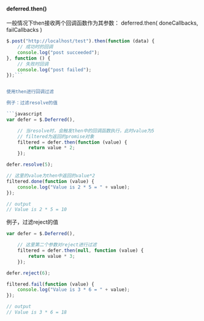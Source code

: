 #### deferred.then()

一般情况下then接收两个回调函数作为其参数：
deferred.then( doneCallbacks, failCallbacks )

```javascript
$.post("http://localhost/test").then(function (data) {
    // 成功时的回调
    console.log("post succeeded");
}, function () {
    // 失败时回调
    console.log("post failed");
});```


使用then进行回调过滤

例子：过滤resolve的值

```javascript
var defer = $.Deferred(),

	// 当resolve时，会触发then中的回调函数执行，此时value为5
	// filtered为返回的promise对象
    filtered = defer.then(function (value) {
        return value * 2;
    });

defer.resolve(5);

// 这里的value为then中返回的value*2
filtered.done(function (value) {
    console.log("Value is 2 * 5 = " + value);
});

// output
// Value is 2 * 5 = 10
```

例子，过滤reject的值

```javascript
var defer = $.Deferred(),

	// 这里第二个参数对reject进行过滤
    filtered = defer.then(null, function (value) {
        return value * 3;
    });

defer.reject(6);

filtered.fail(function (value) {
    console.log("Value is 3 * 6 = " + value);
});

// output
// Value is 3 * 6 = 18
```

